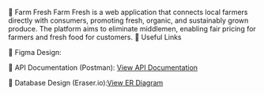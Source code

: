🥬 Farm Fresh
Farm Fresh is a web application that connects local farmers directly with consumers, promoting fresh, organic, and sustainably grown produce. The platform aims to eliminate middlemen, enabling fair pricing for farmers and fresh food for customers.
🔗 Useful Links

🎨 Figma Design: 

📘 API Documentation (Postman): [View API Documentation](https://documenter.getpostman.com/view/31586344/2sB2x2Htg1)

🧩 Database Design (Eraser.io):[View ER Diagram](https://app.eraser.io/workspace/i9YHmrOdwWsmSpSkrFOF)

